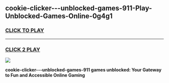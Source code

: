 
## cookie-clicker---unblocked-games-911-Play-Unblocked-Games-Online-0g4g1
<h3>
<a href="https://premium76.site?title=cookie-clicker---unblocked-games-911&ref=25A">CLICK TO PLAY</a></h3>
<hr>

<h3>
<a href="https://premium76.site?title=cookie-clicker---unblocked-games-911&ref=25A">CLICK 2 PLAY</a>
  
</h3>

<a href="https://premium76.site?title=cookie-clicker---unblocked-games-911&ref=25A"><img src="https://clearcache.store/games.png"></a>


**cookie-clicker---unblocked-games-911 games unblocked: Your Gateway to Fun and Accessible Online Gaming**
